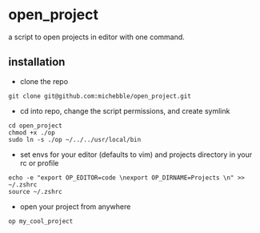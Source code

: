 # open_project

a script to open projects in editor with one command.

## installation


- clone the repo
```
git clone git@github.com:michebble/open_project.git
```

- cd into repo, change the script permissions, and create symlink
```
cd open_project
chmod +x ./op
sudo ln -s ./op ~/../../usr/local/bin
```

- set envs for your editor (defaults to vim) and projects directory in your rc or profile
```
echo -e "export OP_EDITOR=code \nexport OP_DIRNAME=Projects \n" >> ~/.zshrc
source ~/.zshrc
```

- open your project from anywhere
```
op my_cool_project
```



